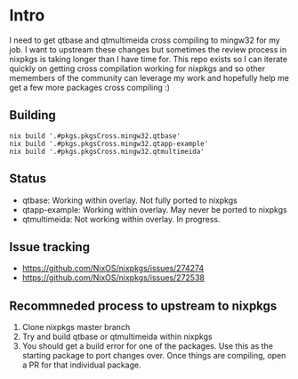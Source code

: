 # Intro
I need to get qtbase and qtmultimeida cross compiling to mingw32 for my job. I
want to upstream these changes but sometimes the review process in nixpkgs is taking
longer than I have time for. This repo exists so I can iterate quickly on
getting cross compilation working for nixpkgs and so other memembers of the
community can leverage my work and hopefully help me get a few more packages
cross compiling :)

## Building
```
nix build '.#pkgs.pkgsCross.mingw32.qtbase'
nix build '.#pkgs.pkgsCross.mingw32.qtapp-example'
nix build '.#pkgs.pkgsCross.mingw32.qtmultimeida'
```

## Status
- qtbase: Working within overlay. Not fully ported to nixpkgs
- qtapp-example: Working within overlay. May never be ported to nixpkgs
- qtmultimeida: Not working within overlay. In progress.

## Issue tracking
- https://github.com/NixOS/nixpkgs/issues/274274
- https://github.com/NixOS/nixpkgs/issues/272538

## Recommneded process to upstream to nixpkgs 
1. Clone nixpkgs master branch
2. Try and build qtbase or qtmultimeida within nixpkgs
3. You should get a build error for one of the packages. Use this as the
   starting package to port changes over. Once things are compiling, open a PR
   for that individual package.
